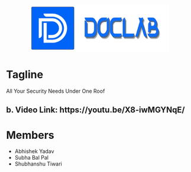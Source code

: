 <div align="center">
    <h1 align='center'>
        <img src="/static/images/Doclab_ioc.png" height="125" />
        </h2>
</div>

# Tagline

All Your Security Needs Under One Roof


<h2>b. Video Link: https://youtu.be/X8-iwMGYNqE/ </h2>

# Members
+ Abhishek Yadav
+ Subha Bal Pal
+ Shubhanshu Tiwari

